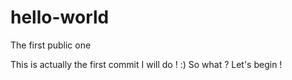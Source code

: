 # hello-world
The first public one

This is actually the first commit I will do ! :) So what ? Let's begin ! 
